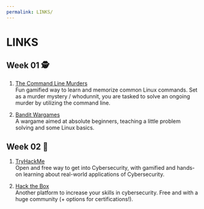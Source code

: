 ```yaml
---
permalink: LINKS/
---
```


# LINKS 

## Week 01 🕵️
1. [The Command Line Murders](https://github.com/veltman/clmystery)<br>
Fun gamified way to learn and memorize common Linux commands. Set as a murder mystery / whodunnit, you are tasked to solve an ongoing murder by utilizing the command line.

2. [Bandit Wargames](https://overthewire.org/wargames/bandit/)<br>
A wargame aimed at absolute beginners, teaching a little problem solving and some Linux basics.

## Week 02 👮
1. [TryHackMe](https://tryhackme.com/)<br>
Open and free way to get into Cybersecurity, with gamified and hands-on learning about real-world applications of Cybersecurity.

2. [Hack the Box](https://www.hackthebox.com/)<br>
Another platform to increase your skills in cybersecurity. Free and with a huge community (+ options for certifications!).
